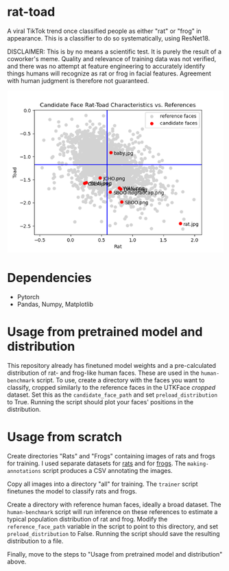 # rat-toad
A viral TikTok trend once classified people as either "rat" or "frog" in appearance. This is a classifier to do so systematically, using ResNet18.

DISCLAIMER: This is by no means a scientific test. It is purely the result of a coworker's meme. Quality and relevance of training data was not verified, and there was no attempt at feature engineering to accurately identify things humans will recognize as rat or frog in facial features. Agreement with human judgment is therefore not guaranteed.

![plot](https://github.com/Certaingemstone/rat-toad/blob/main/rat-toad.png?raw=true)

# Dependencies
- Pytorch
- Pandas, Numpy, Matplotlib

# Usage from pretrained model and distribution
This repository already has finetuned model weights and a pre-calculated distribution of rat- and frog-like human faces. These are used in the `human-benchmark` script. To use, create a directory with the faces you want to classify, cropped similarly to the reference faces in the UTKFace *cropped* dataset. Set this as the `candidate_face_path` and set `preload_distribution` to True. Running the script should plot your faces' positions in the distribution.

# Usage from scratch
Create directories "Rats" and "Frogs" containing images of rats and frogs for training. I used separate datasets for [rats](https://www.kaggle.com/datasets/ojoolasehindeitunu/rodents) and for [frogs](https://github.com/jonshamir/frog-dataset). The `making-annotations` script produces a CSV annotating the images.

Copy all images into a directory "all" for training. The `trainer` script finetunes the model to classify rats and frogs.

Create a directory with reference human faces, ideally a broad dataset. The `human-benchmark` script will run inference on these references to estimate a typical population distribution of rat and frog. Modify the `reference_face_path` variable in the script to point to this directory, and set `preload_distribution` to False. Running the script should save the resulting distribution to a file.

Finally, move to the steps to "Usage from pretrained model and distribution" above.
